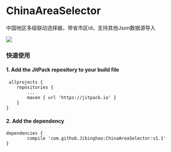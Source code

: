 # ChinaAreaSelector
中国地区多级联动选择器，带省市区id，支持其他Json数据源导入

[![](https://jitpack.io/v/Jibinghao/ChinaAreaSelector.svg)](https://jitpack.io/#Jibinghao/ChinaAreaSelector)

### 快速使用
#### 1. Add the JitPack repository to your build file

     allprojects {
		repositories {
			...
			maven { url 'https://jitpack.io' }
		}
	}

#### 2. Add the dependency

    dependencies {
	        compile 'com.github.Jibinghao:ChinaAreaSelector:v1.1'
	}
    
    

